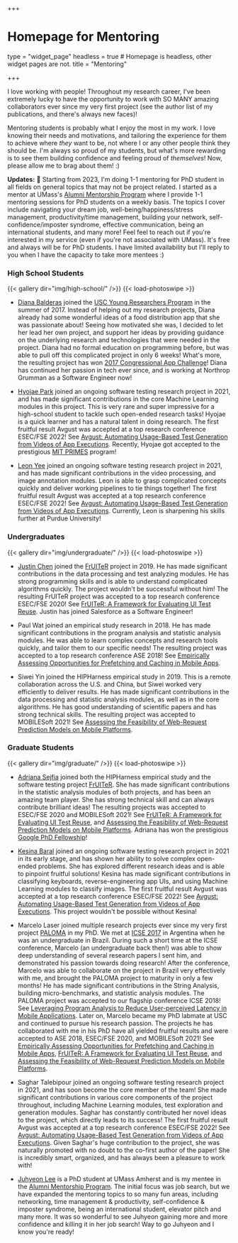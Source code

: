 +++
# Homepage for Mentoring

type = "widget_page"
headless = true  # Homepage is headless, other widget pages are not.
title = "Mentoring"

+++

I love working with people! Throughout my research career, I've been extremely lucky to have the opportunity to work with SO MANY amazing collaborators ever since my very first project (see the author list of my publications, and there's always new faces)! 

Mentoring students is probably what I enjoy the most in my work. I love knowing their needs and motivations, and tailoring the experience for them to achieve where *they* want to be, not where I or any other people think they should be. I'm always so proud of my students, but what's more rewarding is to see them building confidence and feeling proud of *themselves*! Now, please allow me to brag about them! :)

**Updates:** 🎉 Starting from 2023, I'm doing 1-1 mentoring for PhD student in all fields on general topics that may not be project related. I started as a mentor at UMass's [Alumni Mentorship Program](https://www.cics.umass.edu/careers/articles/amp) where I provide 1-1 mentoring sessions for PhD students on a weekly basis. The topics I cover include navigating your dream job, well-being/happiness/stress management, productivity/time management, building your network, self-confidence/imposter syndrome, effective communication, being an international students, and many more! Feel feel to reach out if you're interested in my service (even if you're not associated with UMass). It's free and always will be for PhD students. I have limited availability but I'll reply to you when I have the capacity to take more mentees :)

### High School Students

{{< gallery dir="img/high-school/" />}} {{< load-photoswipe >}}


- [Diana Balderas](https://www.linkedin.com/in/diana-balderas/) joined the [USC Young Researchers Program](https://www.youngresearchers.usc.edu/) in the summer of 2017. Instead of helping out my research projects, Diana already had some wonderful ideas of a food distribution app that she was passionate about! Seeing how motivated she was, I decided to let her lead her own project, and support her ideas by providing guidance on the underlying research and technologies that were needed in the project. Diana had no formal education on programming before, but was able to pull off this complicated project in only 6 weeks! What's more, the resulting project has won [2017 Congressional App Challenge](https://signalscv.com/2017/12/golden-valley-student-wins-2017-congressional-app-challenge/)! Diana has continued her passion in tech ever since, and is working at Northrop Grumman as a Software Engineer now!

- [Hyojae Park](https://hyoj.ae/) joined an ongoing software testing research project in 2021, and has made significant contributions in the core Machine Learning modules in this project. This is very rare and super impressive for a high-school student to tackle such open-ended research tasks! Hyojae is a quick learner and has a natural talent in doing research. The first fruitful result Avgust was accepted at a top research conference ESEC/FSE 2022! See [Avgust: Automating Usage-Based Test Generation from Videos of App Executions](https://2022.esec-fse.org/details/fse-2022-research-papers/56/Avgust-Automating-Usage-Based-Test-Generation-from-Videos-of-App-Executions). Recently, Hyojae got accepted to the prestigious [MIT PRIMES](https://math.mit.edu/research/highschool/primes/index.php) program!

- [Leon Yee](https://www.linkedin.com/in/leon-yee/) joined an ongoing software testing research project in 2021, and has made significant contributions in the video processing, and image annotation modules. Leon is able to grasp complicated concepts quickly and deliver working pipelines to tie things together! The first fruitful result Avgust was accepted at a top research conference ESEC/FSE 2022! See [Avgust: Automating Usage-Based Test Generation from Videos of App Executions](https://2022.esec-fse.org/details/fse-2022-research-papers/56/Avgust-Automating-Usage-Based-Test-Generation-from-Videos-of-App-Executions). Currently, Leon is sharpening his skills further at Purdue University!

### Undergraduates

{{< gallery dir="img/undergraduate/" />}} {{< load-photoswipe >}}

- [Justin Chen](https://www.linkedin.com/in/justinbchen/) joined the [FrUITeR](https://felicitia.github.io/FrUITeR/) project in 2019. He has made significant contributions in the data processing and test analyzing modules. He has strong programming skills and is able to understand complicated algorithms quickly. The project wouldn't be successful without him! The resulting FrUITeR project was accepted to a top research conference ESEC/FSE 2020! See [FrUITeR: A Framework for Evaluating UI Test Reuse](https://2020.esec-fse.org/details/fse-2020-papers/42/FrUITeR-A-Framework-for-Evaluating-UI-Test-Reuse). Justin has joined Salesforce as a Software Engineer!

- Paul Wat joined an empirical study research in 2018. He has made significant contributions in the program analysis and statistic analysis modules. He was able to learn complex concepts and research tools quickly, and tailor them to our specific needs! The resulting project was accepted to a top research conference ASE 2018! See [Empirically Assessing Opportunities for Prefetching and Caching in Mobile Apps](../publication/zhao-empirically-2018/).

- Siwei Yin joined the HIPHarness empirical study in 2019. This is a remote collaboration across the U.S. and China, but Siwei worked very efficiently to deliver results. He has made significant contributions in the data processing and statistic analysis modules, as well as in the core algorithms. He has good understanding of scientific papers and has strong technical skills. The resulting project was accepted to MOBILESoft 2021! See [Assessing the Feasibility of Web-Request Prediction Models on Mobile Platforms](https://conf.researchr.org/details/mobilesoft-2021/mobilesoft-2021-technical-papers/2/Assessing-the-Feasibility-of-Web-Request-Prediction-Models-on-Mobile-Platforms).

### Graduate Students

{{< gallery dir="img/graduate/" />}} {{< load-photoswipe >}}

- [Adriana Sejfia](https://softarch.usc.edu/~adriana/) joined both the HIPHarness empirical study and the software testing project [FrUITeR](https://felicitia.github.io/FrUITeR/). She has made significant contributions in the statistic analysis modules of both projects, and has been an amazing team player. She has strong technical skill and can always contribute brilliant ideas! The resulting projects was accepted to ESEC/FSE 2020 and MOBILESoft 2021! See [FrUITeR: A Framework for Evaluating UI Test Reuse](https://2020.esec-fse.org/details/fse-2020-papers/42/FrUITeR-A-Framework-for-Evaluating-UI-Test-Reuse), and  [Assessing the Feasibility of Web-Request Prediction Models on Mobile Platforms](https://conf.researchr.org/details/mobilesoft-2021/mobilesoft-2021-technical-papers/2/Assessing-the-Feasibility-of-Web-Request-Prediction-Models-on-Mobile-Platforms). Adriana has won the prestigious [Google PhD Fellowship](https://ai.googleblog.com/2020/10/announcing-2020-google-phd-fellows.html)!


- [Kesina Baral](https://cs.gmu.edu/~kbaral4/) joined an ongoing software testing research project in 2021 in its early stage, and has shown her ability to solve complex open-ended problems. She has explored different research ideas and is able to pinpoint fruitful solutions! Kesina has made significant contributions in classifying keyboards, reverse-engineering app UIs, and using Machine Learning modules to classify images. The first fruitful result Avgust was accepted at a top research conference ESEC/FSE 2022! See [Avgust: Automating Usage-Based Test Generation from Videos of App Executions](https://2022.esec-fse.org/details/fse-2022-research-papers/56/Avgust-Automating-Usage-Based-Test-Generation-from-Videos-of-App-Executions). This project wouldn't be possible without Kesina!

- Marcelo Laser joined multiple research projects ever since my very first project [PALOMA](https://felicitia.github.io/PALOMA/) in my PhD. We met at [ICSE 2017](https://icse2017.gatech.edu/) in Argentina when he was an undergraduate in Brazil. During such a short time at the ICSE conference, Marcelo (an undergraduate back then!) was able to show deep understanding of several research papers I sent him, and demonstrated his passion towards doing research! After the conference, Marcelo was able to collaborate on the project in Brazil very effectively with me, and brought the PALOMA project to maturity in only a few months! He has made significant contributions in the String Analysis, building micro-benchmarks, and statistic analysis modules. The PALOMA project was accepted to our flagship conference ICSE 2018! See [Leveraging Program Analysis to Reduce User-perceived Latency in Mobile Applications](../publication/zhao-leveraging-2018/). Later on, Marcelo became my PhD labmate at USC and continued to pursue his research passion. The projects he has collaborated with me in his PhD have all yielded fruitful results and were accepted to ASE 2018, ESEC/FSE 2020, and MOBILESoft 2021! See [Empirically Assessing Opportunities for Prefetching and Caching in Mobile Apps](../publication/zhao-empirically-2018/), [FrUITeR: A Framework for Evaluating UI Test Reuse](https://2020.esec-fse.org/details/fse-2020-papers/42/FrUITeR-A-Framework-for-Evaluating-UI-Test-Reuse), and [Assessing the Feasibility of Web-Request Prediction Models on Mobile Platforms](https://conf.researchr.org/details/mobilesoft-2021/mobilesoft-2021-technical-papers/2/Assessing-the-Feasibility-of-Web-Request-Prediction-Models-on-Mobile-Platforms). 


- Saghar Talebipour joined an ongoing software testing research project in 2021, and has soon become the core member of the team! She made significant contributions in various core components of the project throughout, including Machine Learning modules, test exploration and generation modules. Saghar has constantly contributed her novel ideas to the project, which directly leads to its success! The first fruitful result Avgust was accepted at a top research conference ESEC/FSE 2022! See [Avgust: Automating Usage-Based Test Generation from Videos of App Executions](https://2022.esec-fse.org/details/fse-2022-research-papers/56/Avgust-Automating-Usage-Based-Test-Generation-from-Videos-of-App-Executions). Given Saghar's huge contribution to the project, she was naturally promoted with no doubt to the co-first author of the paper! She is incredibly smart, organized, and has always been a pleasure to work with!

- [Juhyeon Lee](https://sites.google.com/view/juhyeonlee) is a PhD student at UMass Amherst and is my mentee in the [Alumni Mentorship Program](https://www.cics.umass.edu/careers/articles/amp). The initial focus was job search, but we have expanded the mentoring topics to so many fun areas, including networking, time management & productivity, self-confidence & imposter syndrome, being an international student, elevator pitch and many more. It was so wonderful to see Juhyeon gaining more and more confidence and killing it in her job search! Way to go Juhyeon and I know you're ready!